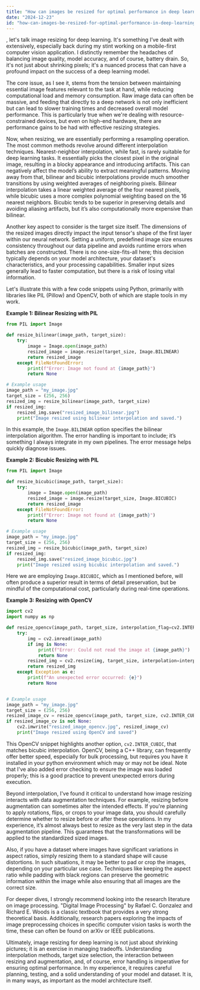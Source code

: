 ```yaml
---
title: "How can images be resized for optimal performance in deep learning models?"
date: "2024-12-23"
id: "how-can-images-be-resized-for-optimal-performance-in-deep-learning-models"
---
```


, let's talk image resizing for deep learning. It's something I’ve dealt with extensively, especially back during my stint working on a mobile-first computer vision application. I distinctly remember the headaches of balancing image quality, model accuracy, and of course, battery drain. So, it's not just about shrinking pixels; it's a nuanced process that can have a profound impact on the success of a deep learning model.

The core issue, as I see it, stems from the tension between maintaining essential image features relevant to the task at hand, while reducing computational load and memory consumption. Raw image data can often be massive, and feeding that directly to a deep network is not only inefficient but can lead to slower training times and decreased overall model performance. This is particularly true when we're dealing with resource-constrained devices, but even on high-end hardware, there are performance gains to be had with effective resizing strategies.

Now, when resizing, we are essentially performing a resampling operation. The most common methods revolve around different interpolation techniques. Nearest-neighbor interpolation, while fast, is rarely suitable for deep learning tasks. It essentially picks the closest pixel in the original image, resulting in a blocky appearance and introducing artifacts. This can negatively affect the model’s ability to extract meaningful patterns. Moving away from that, bilinear and bicubic interpolations provide much smoother transitions by using weighted averages of neighboring pixels. Bilinear interpolation takes a linear weighted average of the four nearest pixels, while bicubic uses a more complex polynomial weighting based on the 16 nearest neighbors. Bicubic tends to be superior in preserving details and avoiding aliasing artifacts, but it’s also computationally more expensive than bilinear.

Another key aspect to consider is the target size itself. The dimensions of the resized images directly impact the input tensor's shape of the first layer within our neural network. Setting a uniform, predefined image size ensures consistency throughout our data pipeline and avoids runtime errors when batches are constructed. There is no one-size-fits-all here; this decision typically depends on your model architecture, your dataset's characteristics, and your processing capabilities. Smaller input sizes generally lead to faster computation, but there is a risk of losing vital information.

Let's illustrate this with a few code snippets using Python, primarily with libraries like PIL (Pillow) and OpenCV, both of which are staple tools in my work.

**Example 1: Bilinear Resizing with PIL**

```python
from PIL import Image

def resize_bilinear(image_path, target_size):
    try:
        image = Image.open(image_path)
        resized_image = image.resize(target_size, Image.BILINEAR)
        return resized_image
    except FileNotFoundError:
        print(f"Error: Image not found at {image_path}")
        return None

# Example usage
image_path = "my_image.jpg"
target_size = (256, 256)
resized_img = resize_bilinear(image_path, target_size)
if resized_img:
    resized_img.save("resized_image_bilinear.jpg")
    print("Image resized using bilinear interpolation and saved.")

```

In this example, the `Image.BILINEAR` option specifies the bilinear interpolation algorithm. The error handling is important to include; it’s something I always integrate in my own pipelines. The error message helps quickly diagnose issues.

**Example 2: Bicubic Resizing with PIL**

```python
from PIL import Image

def resize_bicubic(image_path, target_size):
    try:
        image = Image.open(image_path)
        resized_image = image.resize(target_size, Image.BICUBIC)
        return resized_image
    except FileNotFoundError:
        print(f"Error: Image not found at {image_path}")
        return None

# Example usage
image_path = "my_image.jpg"
target_size = (256, 256)
resized_img = resize_bicubic(image_path, target_size)
if resized_img:
    resized_img.save("resized_image_bicubic.jpg")
    print("Image resized using bicubic interpolation and saved.")

```

Here we are employing `Image.BICUBIC`, which as I mentioned before, will often produce a superior result in terms of detail preservation, but be mindful of the computational cost, particularly during real-time operations.

**Example 3: Resizing with OpenCV**

```python
import cv2
import numpy as np

def resize_opencv(image_path, target_size, interpolation_flag=cv2.INTER_LINEAR):
    try:
        img = cv2.imread(image_path)
        if img is None:
            print(f"Error: Could not read the image at {image_path}")
            return None
        resized_img = cv2.resize(img, target_size, interpolation=interpolation_flag)
        return resized_img
    except Exception as e:
        print(f"An unexpected error occurred: {e}")
        return None


# Example usage
image_path = "my_image.jpg"
target_size = (256, 256)
resized_image_cv = resize_opencv(image_path, target_size, cv2.INTER_CUBIC) # Using bicubic with OpenCV
if resized_image_cv is not None:
    cv2.imwrite("resized_image_opencv.jpg", resized_image_cv)
    print("Image resized using OpenCV and saved")
```

This OpenCV snippet highlights another option, `cv2.INTER_CUBIC`, that matches bicubic interpolation. OpenCV, being a C++ library, can frequently offer better speed, especially for bulk processing, but requires you have it installed in your python environment which may or may not be ideal. Note that I've also added error checking to ensure the image was loaded properly; this is a good practice to prevent unexpected errors during execution.

Beyond interpolation, I've found it critical to understand how image resizing interacts with data augmentation techniques. For example, resizing before augmentation can sometimes alter the intended effects. If you're planning to apply rotations, flips, or crops to your image data, you should carefully determine whether to resize before or after these operations. In my experience, it’s almost always best to resize as the very last step in the data augmentation pipeline. This guarantees that the transformations will be applied to the standardized sized images.

Also, if you have a dataset where images have significant variations in aspect ratios, simply resizing them to a standard shape will cause distortions. In such situations, it may be better to pad or crop the images, depending on your particular use case. Techniques like keeping the aspect ratio while padding with black regions can preserve the geometric information within the image while also ensuring that all images are the correct size.

For deeper dives, I strongly recommend looking into the research literature on image processing. "Digital Image Processing" by Rafael C. Gonzalez and Richard E. Woods is a classic textbook that provides a very strong theoretical basis. Additionally, research papers exploring the impacts of image preprocessing choices in specific computer vision tasks is worth the time, these can often be found on arXiv or IEEE publications.

Ultimately, image resizing for deep learning is not just about shrinking pictures; it is an exercise in managing tradeoffs. Understanding interpolation methods, target size selection, the interaction between resizing and augmentation, and, of course, error handling is imperative for ensuring optimal performance. In my experience, it requires careful planning, testing, and a solid understanding of your model and dataset. It is, in many ways, as important as the model architecture itself.

